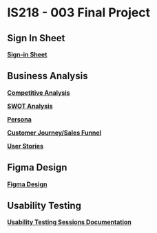 # IS218 - 003 Final Project

## Sign In Sheet
**[Sign-in Sheet](SIGNIN.md)**

## Business Analysis
**[Competitive Analysis](Competitive_Analysis.md)**

**[SWOT Analysis](SWOT_Analysis.md)**

**[Persona](Persona.md)**

**[Customer Journey/Sales Funnel](Customer_Journey.md)**

**[User Stories](User_Stories.md)**

## Figma Design
**[Figma Design](https://www.figma.com/file/lXlcK81N1dVrCc5ZWDGCmh/Final?type=design&node-id=0-1&mode=design&t=2wG7IkmMfvdNkW0d-0)**

## Usability Testing

**[Usability Testing Sessions Documentation](Usability_Testing.md)**




